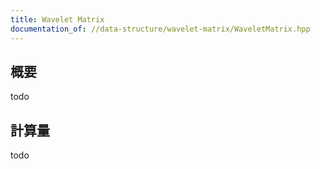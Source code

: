 ```yaml
---
title: Wavelet Matrix
documentation_of: //data-structure/wavelet-matrix/WaveletMatrix.hpp
---
```


## 概要

todo

## 計算量
todo
